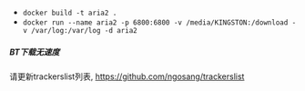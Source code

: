 - `docker build -t aria2 .`
- `docker run --name aria2 -p 6800:6800 -v /media/KINGSTON:/download -v /var/log:/var/log -d aria2`

##### BT下载无速度
请更新trackerslist列表, https://github.com/ngosang/trackerslist
